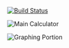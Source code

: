 [![Build Status](https://travis-ci.org/oiudhn4bds95hyso4u/calculator-javafx.svg?branch=master)](https://travis-ci.org/oiudhn4bds95hyso4u/calculator-javafx)

![Main Calculator](https://github.com/oiudhn4bds95hyso4u/calculator-javafx/blob/master/img/mainCalc.png)

![Graphing Portion](https://github.com/oiudhn4bds95hyso4u/calculator-javafx/blob/master/img/graphingCalc.png)
